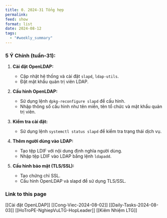 ```yaml
---
title: 0. 2024-31 Tổng hợp
permalink: 
feed: show
format: list
date: 2024-08-12
tags:
  - "#weekly_summary"
---
```

 
### 5 Ý Chính (tuần-31):

1. **Cài đặt OpenLDAP:**
   - Cập nhật hệ thống và cài đặt `slapd`, `ldap-utils`.
   - Đặt mật khẩu quản trị viên LDAP.

2. **Cấu hình OpenLDAP:**
   - Sử dụng lệnh `dpkg-reconfigure slapd` để cấu hình.
   - Nhập thông số cấu hình như tên miền, tên tổ chức và mật khẩu quản trị viên.

3. **Kiểm tra cài đặt:**
   - Sử dụng lệnh `systemctl status slapd` để kiểm tra trạng thái dịch vụ.

4. **Thêm người dùng vào LDAP:**
   - Tạo tệp LDIF với nội dung định nghĩa người dùng.
   - Nhập tệp LDIF vào LDAP bằng lệnh `ldapadd`.

5. **Cấu hình bảo mật (TLS/SSL):**
   - Tạo chứng chỉ SSL.
   - Cấu hình OpenLDAP và slapd để sử dụng TLS/SSL.


### Link to this page

[[Cài đặt OpenLDAP]]
[[Cong-Viec-2024-08-02]]
[[Daily-Tasks-2024-08-03]]
[[HoTroPE-NghiepVuLTG-HopLeader]]
[[Kiêm Nhiệm LTG]]
